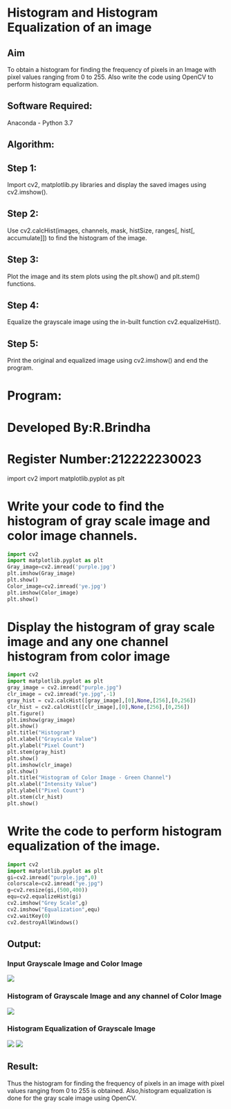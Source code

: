 # Histogram and Histogram Equalization of an image
## Aim
To obtain a histogram for finding the frequency of pixels in an Image with pixel values ranging from 0 to 255. Also write the code using OpenCV to perform histogram equalization.

## Software Required:
Anaconda - Python 3.7

## Algorithm:
## Step 1:
Import cv2, matplotlib.py libraries and display the saved images using cv2.imshow().

## Step 2:
Use cv2.calcHist(images, channels, mask, histSize, ranges[, hist[, accumulate]]) to find the histogram of the image.

## Step 3:
Plot the image and its stem plots using the plt.show() and plt.stem() functions.

## Step 4:
Equalize the grayscale image using the in-built function cv2.equalizeHist().

## Step 5:
Print the original and equalized image using cv2.imshow() and end the program.


# Program:

# Developed By:R.Brindha
# Register Number:212222230023
import cv2
import matplotlib.pyplot as plt

# Write your code to find the histogram of gray scale image and color image channels.

```python
import cv2
import matplotlib.pyplot as plt
Gray_image=cv2.imread('purple.jpg')
plt.imshow(Gray_image)
plt.show()
Color_image=cv2.imread('ye.jpg')
plt.imshow(Color_image)
plt.show()

```


# Display the histogram of gray scale image and any one channel histogram from color image

```python
import cv2
import matplotlib.pyplot as plt
gray_image = cv2.imread("purple.jpg")
clr_image = cv2.imread("ye.jpg",-1)
gray_hist = cv2.calcHist([gray_image],[0],None,[256],[0,256])
clr_hist = cv2.calcHist([clr_image],[0],None,[256],[0,256])
plt.figure()
plt.imshow(gray_image)
plt.show()
plt.title("Histogram")
plt.xlabel("Grayscale Value")
plt.ylabel("Pixel Count")
plt.stem(gray_hist)
plt.show()
plt.imshow(clr_image)
plt.show()
plt.title("Histogram of Color Image - Green Channel")
plt.xlabel("Intensity Value")
plt.ylabel("Pixel Count")
plt.stem(clr_hist)
plt.show()

```

# Write the code to perform histogram equalization of the image. 

```python
import cv2
import matplotlib.pyplot as plt 
gi=cv2.imread("purple.jpg",0)
colorscale=cv2.imread("ye.jpg")
g=cv2.resize(gi,(500,400))
equ=cv2.equalizeHist(gi)
cv2.imshow("Grey Scale",g)
cv2.imshow("Equalization",equ)
cv2.waitKey(0)
cv2.destroyAllWindows()

```
## Output:
### Input Grayscale Image and Color Image
![](./1.png)

### Histogram of Grayscale Image and any channel of Color Image
![](./2.png)

### Histogram Equalization of Grayscale Image
![](./3.png)
![](./4.png)

## Result: 
Thus the histogram for finding the frequency of pixels in an image with pixel values ranging from 0 to 255 is obtained. Also,histogram equalization is done for the gray scale image using OpenCV.
